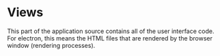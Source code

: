 # Views

This part of the application source contains all of the user interface code. For electron, this means the HTML files that are rendered by the browser window (rendering processes).